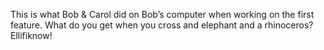 This is what Bob & Carol did on Bob’s computer when working on the first feature. 
What do you get when you cross and elephant and a rhinoceros? Ellifiknow!  
